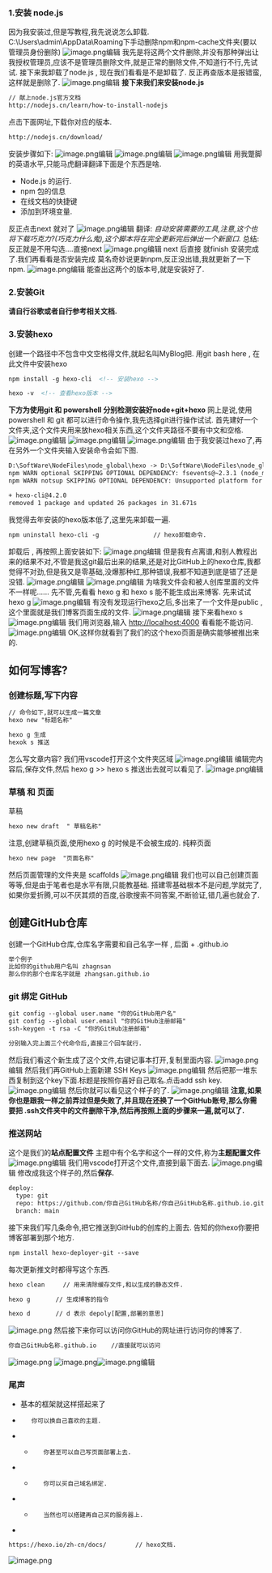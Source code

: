 <a name="GKptA"></a>
### 1.安装 node.js
因为我安装过,但是写教程,我先说说怎么卸载.
C:\Users\admin\AppData\Roaming下手动删除npm和npm-cache文件夹(要以管理员身份删除)
![image.png](https://cdn.nlark.com/yuque/0/2023/png/33584294/1697625571967-2512b205-8718-427f-bee1-d5aaf5877982.png#averageHue=%232f2c27&clientId=ub67b8922-cd3e-4&from=paste&id=ueaed4bb1&originHeight=584&originWidth=918&originalType=url&ratio=1.5&rotation=0&showTitle=false&size=97555&status=done&style=none&taskId=u87aa2067-19d3-46a7-9741-a551754e46c&title=)编辑
我先是将这两个文件删除,并没有那种弹出让我授权管理员,应该不是管理员删除文件,就是正常的删除文件,不知道行不行,先试试.
接下来我卸载了node.js , 现在我们看看是不是卸载了.
反正再查版本是报错蛮,这样就是删除了.
![image.png](https://cdn.nlark.com/yuque/0/2023/png/33584294/1697625571846-60c76e8a-960b-4d62-b29d-8a0c51474979.png#averageHue=%23030201&clientId=ub67b8922-cd3e-4&from=paste&id=u8599159d&originHeight=101&originWidth=795&originalType=url&ratio=1.5&rotation=0&showTitle=false&size=11596&status=done&style=none&taskId=uef71cb79-fbc7-4559-a7b1-dbf417d5985&title=)编辑
**接下来我们来安装node.js**

```html
// 献上node.js官方文档
http://nodejs.cn/learn/how-to-install-nodejs
```
点击下面网址,下载你对应的版本.

```html
http://nodejs.cn/download/
```
安装步骤如下:
![image.png](https://cdn.nlark.com/yuque/0/2023/png/33584294/1697625571843-ddcfb9b3-7c6d-4565-9889-8145382bbdd5.png#averageHue=%23f9f8f8&clientId=ub67b8922-cd3e-4&from=paste&id=uc76e1c21&originHeight=383&originWidth=489&originalType=url&ratio=1.5&rotation=0&showTitle=false&size=26551&status=done&style=none&taskId=uc27d4582-7c74-474b-b923-87cc307cfd3&title=)编辑
![image.png](https://cdn.nlark.com/yuque/0/2023/png/33584294/1697625572252-18fd4848-7ff4-4028-be07-6b063061147e.png#averageHue=%237daf73&clientId=ub67b8922-cd3e-4&from=paste&id=u0a6af148&originHeight=449&originWidth=760&originalType=url&ratio=1.5&rotation=0&showTitle=false&size=279882&status=done&style=none&taskId=u625be7c3-f32e-41ba-87e6-3132196cd5b&title=)编辑
![image.png](https://cdn.nlark.com/yuque/0/2023/png/33584294/1697625572122-354060c0-7349-4cf5-97fd-29ef295f0a88.png#averageHue=%23579551&clientId=ub67b8922-cd3e-4&from=paste&id=ub498f4e1&originHeight=466&originWidth=818&originalType=url&ratio=1.5&rotation=0&showTitle=false&size=341051&status=done&style=none&taskId=ua4365c90-8d59-4d7a-85b0-8ddf4e47168&title=)编辑
用我蹩脚的英语水平,只能马虎翻译翻译下面是个东西是啥.

-  	Node.js 的运行. 	
-  	npm 包的信息 	
-  	在线文档的快捷键 	
-  	添加到环境变量. 	

反正点击next 就对了
![image.png](https://cdn.nlark.com/yuque/0/2023/png/33584294/1697625572804-1f15e392-2ced-4698-8b2b-8e49c961d0f0.png#averageHue=%23edebe9&clientId=ub67b8922-cd3e-4&from=paste&id=ufb29f7d4&originHeight=373&originWidth=495&originalType=url&ratio=1.5&rotation=0&showTitle=false&size=34059&status=done&style=none&taskId=u57272a33-f5e4-41fd-aef8-3db45f0be7d&title=)编辑
翻译:
_自动安装需要的工具,注意,这个也将下载巧克力?(巧克力什么鬼),这个脚本将在完全更新完后弹出一个新窗口._
总结:反正就是不用勾选....直接next
![image.png](https://cdn.nlark.com/yuque/0/2023/png/33584294/1697625573336-2d70695c-c864-4c03-9332-6761c2c5ae6c.png#averageHue=%239dc089&clientId=ub67b8922-cd3e-4&from=paste&id=u6f93a037&originHeight=460&originWidth=663&originalType=url&ratio=1.5&rotation=0&showTitle=false&size=222182&status=done&style=none&taskId=u5aceb626-20ba-46cc-a8ac-ad0e6134a8e&title=)编辑
next 后直接 就finish 安装完成了.我们再看看是否安装完成
莫名奇妙说更新npm,反正没出错,我就更新了一下npm.
![image.png](https://cdn.nlark.com/yuque/0/2023/png/33584294/1697625573716-10d92f5d-0e38-4ac0-9380-ab6f9596313d.png#averageHue=%23121212&clientId=ub67b8922-cd3e-4&from=paste&id=u62200168&originHeight=563&originWidth=851&originalType=url&ratio=1.5&rotation=0&showTitle=false&size=50345&status=done&style=none&taskId=ufa70361f-6203-4032-866c-c84cebd14c2&title=)编辑
能查出这两个的版本号,就是安装好了.
<a name="FJzpx"></a>
### 2.安装Git
**请自行谷歌或者自行参考相关文档.**
<a name="wEida"></a>
### 3.安装hexo
创建一个路径中不包含中文空格得文件,就起名叫MyBlog把.
用git bash here , 在此文件中安装hexo

```html
npm install -g hexo-cli  <!-- 安装hexo -->

hexo -v  <!-- 查看hexo版本 -->
```
**下方为使用git 和 powershell 分别检测安装好node+git+hexo**
网上是说,使用powershell 和 git 都可以进行命令操作,我先选择git进行操作试试.
首先建好一个文件夹,这个文件夹用来放hexo相关东西,这个文件夹路径不要有中文和空格.
![image.png](https://cdn.nlark.com/yuque/0/2023/png/33584294/1697625573714-609f432e-a55f-42ff-b6d7-35e3e7984670.png#averageHue=%23282727&clientId=ub67b8922-cd3e-4&from=paste&id=u9918d613&originHeight=504&originWidth=717&originalType=url&ratio=1.5&rotation=0&showTitle=false&size=40821&status=done&style=none&taskId=u3b0c8d90-a0d2-4af5-9730-4a768482c31&title=)编辑
![image.png](https://cdn.nlark.com/yuque/0/2023/png/33584294/1697625573939-fabde7fa-ac42-4c73-8f31-7131baa7b1b9.png#averageHue=%23012456&clientId=ub67b8922-cd3e-4&from=paste&id=ucbe2188e&originHeight=485&originWidth=829&originalType=url&ratio=1.5&rotation=0&showTitle=false&size=39678&status=done&style=none&taskId=u17142433-0789-46d0-ac14-f3411e476cc&title=)编辑
![image.png](https://cdn.nlark.com/yuque/0/2023/png/33584294/1697625574806-afc9d278-7c3f-4b2f-b5bd-109e17fbeb04.png#averageHue=%23040403&clientId=ub67b8922-cd3e-4&from=paste&id=u72ee201b&originHeight=433&originWidth=882&originalType=url&ratio=1.5&rotation=0&showTitle=false&size=35673&status=done&style=none&taskId=u8750f92b-4c53-4840-b0ac-7408d66bf84&title=)编辑
由于我安装过hexo了,再在另外一个文件夹输入安装命令会如下图.

```html
D:\SoftWare\NodeFiles\node_global\hexo -> D:\SoftWare\NodeFiles\node_global\node_modules\hexo-cli\bin\hexo
npm WARN optional SKIPPING OPTIONAL DEPENDENCY: fsevents@~2.3.1 (node_modules\hexo-cli\node_modules\chokidar\node_modules\fsevents):
npm WARN notsup SKIPPING OPTIONAL DEPENDENCY: Unsupported platform for fsevents@2.3.2: wanted {"os":"darwin","arch":"any"} (current: {"os":"win32","arch":"x64"})

+ hexo-cli@4.2.0
removed 1 package and updated 26 packages in 31.671s
```
我觉得去年安装的hexo版本低了,这里先来卸载一遍.

```html
npm uninstall hexo-cli -g               // hexo卸载命令.
```
卸载后 , 再按照上面安装如下:
![image.png](https://cdn.nlark.com/yuque/0/2023/png/33584294/1697625574809-67eacee3-7cf2-4c49-81b3-b960612627c6.png#averageHue=%23030201&clientId=ub67b8922-cd3e-4&from=paste&id=u908267c7&originHeight=440&originWidth=733&originalType=url&ratio=1.5&rotation=0&showTitle=false&size=40993&status=done&style=none&taskId=u0d1aa9af-192a-46e7-b21a-7baabfe9df1&title=)编辑
但是我有点离谱,和别人教程出来的结果不对,不管是我这git最后出来的结果,还是对比GitHub上的hexo仓库,我都觉得不对劲,但是我又是零基础,没爆那种红,那种错误,我都不知道到底是错了还是没错.
![image.png](https://cdn.nlark.com/yuque/0/2023/png/33584294/1697625575566-a0c97eca-f241-4fc7-8ccd-4349e292129a.png#averageHue=%23252b34&clientId=ub67b8922-cd3e-4&from=paste&id=uda7cb878&originHeight=582&originWidth=1000&originalType=url&ratio=1.5&rotation=0&showTitle=false&size=84404&status=done&style=none&taskId=u674e739e-2aee-4931-8cdc-961ee233c8c&title=)编辑
![image.png](https://cdn.nlark.com/yuque/0/2023/png/33584294/1697625575576-357a3bf2-8741-4855-8d66-5a1aac4f0db9.png#averageHue=%23050201&clientId=ub67b8922-cd3e-4&from=paste&id=u911cbaee&originHeight=592&originWidth=867&originalType=url&ratio=1.5&rotation=0&showTitle=false&size=59739&status=done&style=none&taskId=ue2217bae-9ab6-4321-9519-7042e0b12b5&title=)编辑
为啥我文件会和被人创库里面的文件不一样呢......
先不管,先看看 hexo g 和 hexo s 能不能生成出来博客.
先来试试 hexo g
![image.png](https://cdn.nlark.com/yuque/0/2023/png/33584294/1697625575656-7c0ec3c7-5e2e-455a-aea9-69ebe16a52aa.png#averageHue=%23100705&clientId=ub67b8922-cd3e-4&from=paste&id=u2144d3d1&originHeight=431&originWidth=845&originalType=url&ratio=1.5&rotation=0&showTitle=false&size=78802&status=done&style=none&taskId=u79cb846c-2ba1-45fd-8f64-bdc1f1befaf&title=)编辑
有没有发现运行hexo之后,多出来了一个文件是public , 这个里面就是我们博客页面生成的文件.
![image.png](https://cdn.nlark.com/yuque/0/2023/png/33584294/1697625576091-26251b0f-3f2c-4ac0-a071-a1b3834bf35b.png#averageHue=%230b0201&clientId=ub67b8922-cd3e-4&from=paste&id=u09ec9188&originHeight=72&originWidth=840&originalType=url&ratio=1.5&rotation=0&showTitle=false&size=11012&status=done&style=none&taskId=uf46c8843-869d-46ad-93d3-24e04027255&title=)编辑
接下来看hexo s
![image.png](https://cdn.nlark.com/yuque/0/2023/png/33584294/1697625576182-3a0c1bd7-8443-45ee-8962-344511dc1ecb.png#averageHue=%23110302&clientId=ub67b8922-cd3e-4&from=paste&id=ub2c6e9c9&originHeight=85&originWidth=861&originalType=url&ratio=1.5&rotation=0&showTitle=false&size=11785&status=done&style=none&taskId=ua341bf96-2315-4bdf-9be5-357336faf83&title=)编辑
我们用浏览器,输入 [http://localhost:4000](http://localhost:4000) 看看能不能访问.
![image.png](https://cdn.nlark.com/yuque/0/2023/png/33584294/1697625577020-b5886afa-0689-441a-98d1-08e8a4fc5313.png#averageHue=%23918679&clientId=ub67b8922-cd3e-4&from=paste&id=ub4b72d40&originHeight=1552&originWidth=1074&originalType=url&ratio=1.5&rotation=0&showTitle=false&size=371953&status=done&style=none&taskId=u0e5c7917-e8ab-4ba2-82ff-5e579b91489&title=)编辑
OK,这样你就看到了我们的这个hexo页面是确实能够被推出来的.
<a name="aRjAB"></a>
## 如何写博客?
<a name="NkthN"></a>
### 创建标题,写下内容

```html
// 命令如下,就可以生成一篇文章
hexo new "标题名称"

hexo g 生成
hexok s 推送
```
怎么写文章内容?
我们用vscode打开这个文件夹区域
![image.png](https://cdn.nlark.com/yuque/0/2023/png/33584294/1697625578113-5ca55d24-a52e-4d3d-8f5d-52ca187246e6.png#averageHue=%23292d36&clientId=ub67b8922-cd3e-4&from=paste&id=ua9e498c8&originHeight=1799&originWidth=1067&originalType=url&ratio=1.5&rotation=0&showTitle=false&size=550640&status=done&style=none&taskId=u2ea56f58-6abf-4ac1-8de8-90598ddcb36&title=)编辑
编辑完内容后,保存文件,然后 hexo g >> hexo s 推送出去就可以看见了.
![image.png](https://cdn.nlark.com/yuque/0/2023/png/33584294/1697625577780-9f822f26-5c87-4c66-966b-fe3f83457cf8.png#averageHue=%23e5e4e3&clientId=ub67b8922-cd3e-4&from=paste&id=u1de701c2&originHeight=1374&originWidth=1049&originalType=url&ratio=1.5&rotation=0&showTitle=false&size=176011&status=done&style=none&taskId=ud5dc0e60-5623-48eb-b599-f3e29c314f3&title=)编辑
<a name="xREU5"></a>
### 草稿 和 页面
草稿

```html
hexo new draft  " 草稿名称"
```
注意,创建草稿页面,使用hexo g 的时候是不会被生成的.
纯粹页面

```html
hexo new page  "页面名称"
```
然后页面管理的文件夹是 scaffolds
![image.png](https://cdn.nlark.com/yuque/0/2023/png/33584294/1697625577700-673ec335-5004-4581-89eb-0c60882c29d8.png#averageHue=%23262b33&clientId=ub67b8922-cd3e-4&from=paste&id=u76768be8&originHeight=475&originWidth=223&originalType=url&ratio=1.5&rotation=0&showTitle=false&size=17655&status=done&style=none&taskId=u4c8c99ec-eb74-4fef-a995-63e68a1421d&title=)编辑
我们也可以自己创建页面等等,但是由于笔者也是水平有限,只能教基础. 搭建零基础根本不是问题,学就完了,如果你爱折腾,可以不厌其烦的百度,谷歌搜索不同答案,不断验证,错几遍也就会了.
<a name="mMk5Y"></a>
## 创建GitHub仓库
创建一个GitHub仓库,仓库名字需要和自己名字一样 , 后面 + .github.io

```html
举个例子
比如你的github用户名叫 zhagnsan
那么你的那个仓库名字就是 zhangsan.github.io
```
<a name="B9nkU"></a>
### git 绑定 GitHub

```html
git config --global user.name "你的GitHub用户名"
git config --global user.email "你的GitHub注册邮箱"
ssh-keygen -t rsa -C "你的GitHub注册邮箱"

分别输入完上面三个代命令后,直接三个回车就行.
```
然后我们看这个新生成了这个文件,右键记事本打开,复制里面内容.
![image.png](https://cdn.nlark.com/yuque/0/2023/png/33584294/1697625577709-2c8aa70b-c03e-4de0-9358-1e2069991906.png#averageHue=%23222121&clientId=ub67b8922-cd3e-4&from=paste&id=uee06189f&originHeight=289&originWidth=947&originalType=url&ratio=1.5&rotation=0&showTitle=false&size=18487&status=done&style=none&taskId=ude4af5a0-8e34-43a4-b0af-feb697090a1&title=)编辑
然后我们再GitHub上面新建 SSH Keys
![image.png](https://cdn.nlark.com/yuque/0/2023/png/33584294/1697625578676-14a29a62-38e5-4f86-bfbf-92629e489019.png#averageHue=%23242931&clientId=ub67b8922-cd3e-4&from=paste&id=u3f5d6b37&originHeight=1098&originWidth=1066&originalType=url&ratio=1.5&rotation=0&showTitle=false&size=110354&status=done&style=none&taskId=u69663404-2d59-42a3-849a-0f12141bc82&title=)编辑
然后把那一堆东西复制到这个key下面.标题是按照你喜好自己取名.点击add ssh key.
![image.png](https://cdn.nlark.com/yuque/0/2023/png/33584294/1697625578807-d8318242-4c85-4a88-8808-e34f573d462f.png#averageHue=%2395daa5&clientId=ub67b8922-cd3e-4&from=paste&id=u7eeb5a8b&originHeight=346&originWidth=677&originalType=url&ratio=1.5&rotation=0&showTitle=false&size=46341&status=done&style=none&taskId=u1ddf5c53-0629-46e5-aeaa-cdd92550c0e&title=)编辑
然后你就可以看见这个样子的了.
![image.png](https://cdn.nlark.com/yuque/0/2023/png/33584294/1697625578958-ebb9dabc-6087-43c8-b516-f23bf7e2221a.png#averageHue=%23252b32&clientId=ub67b8922-cd3e-4&from=paste&id=uaef24615&originHeight=292&originWidth=804&originalType=url&ratio=1.5&rotation=0&showTitle=false&size=29989&status=done&style=none&taskId=uee6912d2-b2a3-4ac5-8c4c-aab8b2c6c78&title=)编辑
**注意,如果你也是跟我一样之前弄过但是失败了,并且现在还换了一个GitHub账号,那么你需要把 .ssh文件夹中的文件删除干净,然后再按照上面的步骤来一遍,就可以了.**
<a name="Yoofe"></a>
### 推送网站
这个是我们的**站点配置文件**
主题中有个名字和这个一样的文件,称为**主题配置文件**
![image.png](https://cdn.nlark.com/yuque/0/2023/png/33584294/1697625579301-df9f64a3-6222-4f35-9f5f-2b22f8dd2634.png#averageHue=%23292625&clientId=ub67b8922-cd3e-4&from=paste&id=u2dc4f32d&originHeight=319&originWidth=856&originalType=url&ratio=1.5&rotation=0&showTitle=false&size=36753&status=done&style=none&taskId=uaa1eb3f9-c85a-4f85-bdf4-f84524afe84&title=)编辑
我们用vscode打开这个文件,直接到最下面去.
![image.png](https://cdn.nlark.com/yuque/0/2023/png/33584294/1697625580531-5e2a7d59-ed9f-45a3-a268-875acd64f7b7.png#averageHue=%23292d36&clientId=ub67b8922-cd3e-4&from=paste&id=u4ca2605c&originHeight=1772&originWidth=1026&originalType=url&ratio=1.5&rotation=0&showTitle=false&size=262859&status=done&style=none&taskId=u5714e6da-6400-43c2-9e30-2cd959cf658&title=)编辑
修改成我这个样子的,然后**保存.**

```html
deploy: 
  type: git
  repo: https://github.com/你自己GitHub名称/你自己GitHub名称.github.io.git
  branch: main
```
接下来我们写几条命令,把它推送到GitHub的创库的上面去.
告知的你hexo你要把博客部署到那个地方.

```html
npm install hexo-deployer-git --save
```
每次更新推文时都得写这个东西.

```html
hexo clean     // 用来清除缓存文件,和以生成的静态文件.

hexo g       // 生成博客的指令

hexo d       // d 表示 depoly[配置,部署的意思]
```
![image.png](https://cdn.nlark.com/yuque/0/2023/gif/33584294/1697625580265-b5f630f8-aa59-49ad-986c-d1e1584512e5.gif#averageHue=%23ffffff&clientId=ub67b8922-cd3e-4&from=paste&id=u9bf8eb6e&originHeight=1&originWidth=1&originalType=url&ratio=1.5&rotation=0&showTitle=false&size=43&status=done&style=none&taskId=ua7b6d6e4-4922-4529-a5dd-48df7c28773&title=)
然后接下来你可以访问你GitHub的网址进行访问你的博客了.

```html
你自己GitHub名称.github.io    //直接就可以访问
```
![image.png](https://cdn.nlark.com/yuque/0/2023/gif/33584294/1697625580385-9414d218-d2d2-4b19-93ad-932cb0f4d926.gif#averageHue=%23ffffff&clientId=ub67b8922-cd3e-4&from=paste&id=u07046c1a&originHeight=1&originWidth=1&originalType=url&ratio=1.5&rotation=0&showTitle=false&size=43&status=done&style=none&taskId=u2834004e-0196-4cb8-b5ff-2a73183f5e0&title=)
![image.png](https://cdn.nlark.com/yuque/0/2023/png/33584294/1697625580931-68921763-2c68-47d2-a808-4b28e76bbe64.png#averageHue=%23d9d8d7&clientId=ub67b8922-cd3e-4&from=paste&id=uc8d0c8a2&originHeight=1488&originWidth=1071&originalType=url&ratio=1.5&rotation=0&showTitle=false&size=434828&status=done&style=none&taskId=u1d5d2079-dee2-452f-b4bf-4ed93872d37&title=)![image.png](https://cdn.nlark.com/yuque/0/2023/gif/33584294/1697625580560-5cb36265-ba85-4fcc-a7cc-fc418c70f8aa.gif#averageHue=%23ffffff&clientId=ub67b8922-cd3e-4&from=paste&id=u03967047&originHeight=1&originWidth=1&originalType=url&ratio=1.5&rotation=0&showTitle=false&size=43&status=done&style=none&taskId=u44b89291-eb2c-4c34-95ef-acd0735c867&title=)编辑
<a name="EO4rU"></a>
### 尾声
 	

-  	基本的框架就这样搭起来了 	 		
   -  		你可以换自己喜欢的主题. 		
-  		
   -  		你甚至可以自己写页面部署上去. 		
-  		
   -  		你可以买自己域名绑定. 		
-  		
   -  		当然也可以搭建再自己买的服务器上. 		
-  	 	

```html
https://hexo.io/zh-cn/docs/        // hexo文档.
```
![image.png](https://cdn.nlark.com/yuque/0/2023/gif/33584294/1697625580984-be6f1368-ec1f-4cb9-9211-de2018c177f4.gif#averageHue=%23ffffff&clientId=ub67b8922-cd3e-4&from=paste&id=u42749d06&originHeight=1&originWidth=1&originalType=url&ratio=1.5&rotation=0&showTitle=false&size=43&status=done&style=none&taskId=uf417c6ff-7d25-4287-b558-10a369ecb51&title=)
